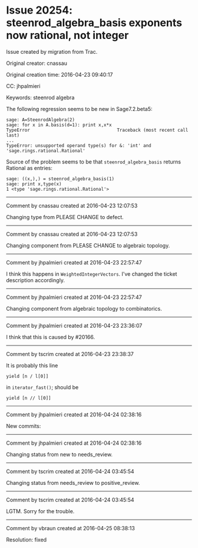 # Issue 20254: steenrod_algebra_basis exponents now rational, not integer

Issue created by migration from Trac.

Original creator: cnassau

Original creation time: 2016-04-23 09:40:17

CC:  jhpalmieri

Keywords: steenrod algebra

The following regression seems to be new in Sage7.2.beta5:


```
sage: A=SteenrodAlgebra(2)
sage: for x in A.basis(d=1): print x,x*x
TypeError                                 Traceback (most recent call last)
...
TypeError: unsupported operand type(s) for &: 'int' and 'sage.rings.rational.Rational'
```


Source of the problem seems to be that `steenrod_algebra_basis` returns Rational as entries:


```
sage: ((x,),) = steenrod_algebra_basis(1)
sage: print x,type(x)
1 <type 'sage.rings.rational.Rational'>
```



---

Comment by cnassau created at 2016-04-23 12:07:53

Changing type from PLEASE CHANGE to defect.


---

Comment by cnassau created at 2016-04-23 12:07:53

Changing component from PLEASE CHANGE to algebraic topology.


---

Comment by jhpalmieri created at 2016-04-23 22:57:47

I think this happens in `WeightedIntegerVectors`. I've changed the ticket description accordingly.


---

Comment by jhpalmieri created at 2016-04-23 22:57:47

Changing component from algebraic topology to combinatorics.


---

Comment by jhpalmieri created at 2016-04-23 23:36:07

I think that this is caused by #20166.


---

Comment by tscrim created at 2016-04-23 23:38:37

It is probably this line

```
yield [n / l[0]]
```

in `iterator_fast()`; should be

```
yield [n // l[0]]
```



---

Comment by jhpalmieri created at 2016-04-24 02:38:16

New commits:


---

Comment by jhpalmieri created at 2016-04-24 02:38:16

Changing status from new to needs_review.


---

Comment by tscrim created at 2016-04-24 03:45:54

Changing status from needs_review to positive_review.


---

Comment by tscrim created at 2016-04-24 03:45:54

LGTM. Sorry for the trouble.


---

Comment by vbraun created at 2016-04-25 08:38:13

Resolution: fixed
